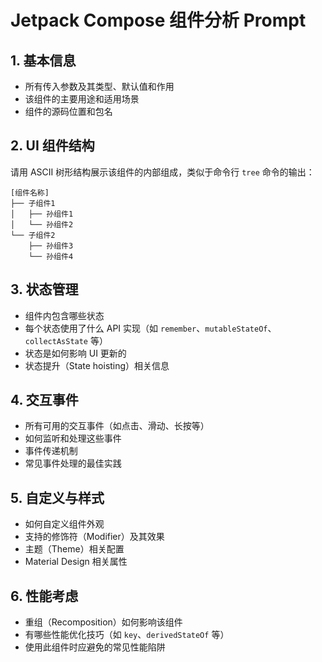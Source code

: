 # Jetpack Compose 组件分析 Prompt

## 1. 基本信息

- 所有传入参数及其类型、默认值和作用
- 该组件的主要用途和适用场景
- 组件的源码位置和包名

## 2. UI 组件结构

请用 ASCII 树形结构展示该组件的内部组成，类似于命令行 `tree` 命令的输出：

```plaintext
[组件名称]
├── 子组件1
│   ├── 孙组件1
│   └── 孙组件2
└── 子组件2
    ├── 孙组件3
    └── 孙组件4
```

## 3. 状态管理

- 组件内包含哪些状态
- 每个状态使用了什么 API 实现（如 `remember`、`mutableStateOf`、`collectAsState` 等）
- 状态是如何影响 UI 更新的
- 状态提升（State hoisting）相关信息

## 4. 交互事件

- 所有可用的交互事件（如点击、滑动、长按等）
- 如何监听和处理这些事件
- 事件传递机制
- 常见事件处理的最佳实践

## 5. 自定义与样式

- 如何自定义组件外观
- 支持的修饰符（Modifier）及其效果
- 主题（Theme）相关配置
- Material Design 相关属性

## 6. 性能考虑

- 重组（Recomposition）如何影响该组件
- 有哪些性能优化技巧（如 `key`、`derivedStateOf` 等）
- 使用此组件时应避免的常见性能陷阱

